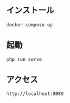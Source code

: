 ## インストール
```
docker compose up
```

## 起動
```
php run serve
```

## アクセス
```
http://localhost:8080
```
